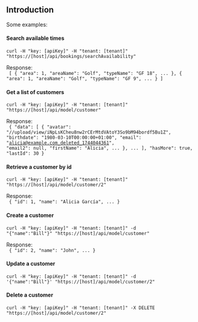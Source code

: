 <apidoc group="General" title="Quick start" priority="100" />


 <h2 id="intro">Introduction</h2>
     
Some examples:

#### Search available times  
<code>curl -H "key: [apiKey]" -H "tenant: [tenant]" "https://[host]/api/bookings/searchAvailability"</code>

Response:  
<code>
[
   {
      "area": 1,
      "areaName": "Golf",
      "typeName": "GF 18",
      ...
   },
   {
      "area": 1,
      "areaName": "Golf",
      "typeName": "GF 9",
      ...
   }
]
</code>


#### Get a list of customers   
<code>curl -H "key: [apiKey]" -H "tenant: [tenant]" "https://[host]/api/model/customer"</code>

Response:  
<code>
{
   "data": [
      {
         "avatar": "//upload/view/iNpLsKCheu8nw2rCErMtdVAtoY3So9bM94bordf5Bu1Z",
         "birthdate": "1980-03-10T00:00:00+01:00",
         "email": "alicia@example.com_deleted_1744044361",
         "email2": null,
         "firstName": "Alicia",
         ...
      },
      ...
   ],
   "hasMore": true,
   "lastId": 30
}
</code>

#### Retrieve a customer by id  
<code>curl -H "key: [apiKey]" -H "tenant: [tenant]" "https://[host]/api/model/customer/2"</code>

Response:  
<code>
{
    "id": 1,
    "name": "Alicia García",
    ...
}
</code>

#### Create a customer
<code>curl -H "key: [apiKey]" -H "tenant: [tenant]" -d "{"name":"Bill"}" "https://[host]/api/model/customer"</code>

Response:  
<code>
{
    "id": 2,
    "name": "John",
    ...
}
</code>

#### Update a customer  
<code>curl -H "key: [apiKey]" -H "tenant: [tenant]" -d '{"name":"Bill"}' "https://[host]/api/model/customer/2"</code>

#### Delete a customer  
<code>curl -H "key: [apiKey]" -H "tenant: [tenant]" -X DELETE "https://[host]/api/model/customer/2"</code>

